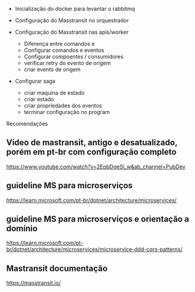 
- Inicialização do docker para levantar o rabbitmq
- Configuração do Masstransit no orquestrador
- Configuração do Masstransit nas apis/worker
    - Diferença entre comandos e 
    - Configurar comandos e eventos
    - Configurar compoentes / consumidores
    - verificar retry do evento de origem
    - criar evento de origem

- Configurar saga
    - criar maquina de estado
    - criar estado
    - criar propriedades dos eventos
    - terminar configuração no program






Recomendações

## Video de mastransit, antigo e desatualizado, porém em pt-br com configuração completo
https://www.youtube.com/watch?v=2EpbDqeSl_w&ab_channel=PubDev

## guideline MS para microserviços
https://learn.microsoft.com/pt-br/dotnet/architecture/microservices/

## guideline MS para microserviços e orientação a domínio
https://learn.microsoft.com/pt-br/dotnet/architecture/microservices/microservice-ddd-cqrs-patterns/

## Mastransit documentação
https://masstransit.io/




